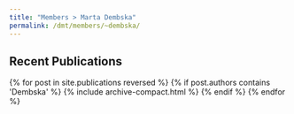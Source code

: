 ```yaml
---
title: "Members > Marta Dembska"
permalink: /dmt/members/~dembska/
---
```


## Recent Publications

{% for post in site.publications reversed %}
  {% if post.authors contains 'Dembska' %}
    {% include archive-compact.html %}
  {% endif %}
{% endfor %}
